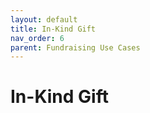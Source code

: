 ```yaml
---
layout: default
title: In-Kind Gift
nav_order: 6
parent: Fundraising Use Cases
---
```


# In-Kind Gift
